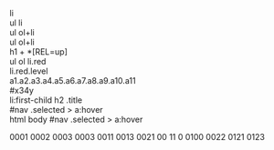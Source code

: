 li                                 
ul li                               
ul ol+li                            
ul ol+li                            
h1 + *[REL=up]                      
ul ol li.red                        
li.red.level                        
a1.a2.a3.a4.a5.a6.a7.a8.a9.a10.a11  
#x34y                               
li:first-child h2 .title            
#nav .selected > a:hover            
html body #nav .selected > a:hover  

0001
0002
0003
0003
0011
0013
0021
00 11 0
0100
0022
0121
0123